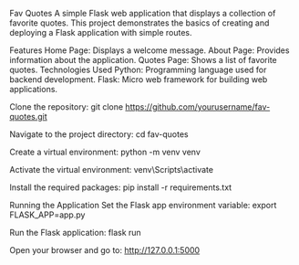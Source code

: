 Fav Quotes
A simple Flask web application that displays a collection of favorite quotes. This project demonstrates the basics of creating and deploying a Flask application with simple routes.

Features
Home Page: Displays a welcome message.
About Page: Provides information about the application.
Quotes Page: Shows a list of favorite quotes.
Technologies Used
Python: Programming language used for backend development.
Flask: Micro web framework for building web applications.

Clone the repository:
git clone https://github.com/yourusername/fav-quotes.git

Navigate to the project directory:
cd fav-quotes

Create a virtual environment:
python -m venv venv

Activate the virtual environment:
venv\Scripts\activate

Install the required packages:
pip install -r requirements.txt

Running the Application
Set the Flask app environment variable:
export FLASK_APP=app.py

Run the Flask application:
flask run

Open your browser and go to:
http://127.0.0.1:5000




